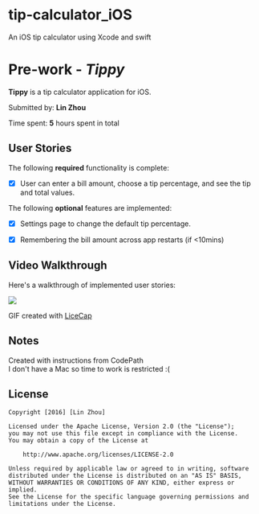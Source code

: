 # tip-calculator_iOS
An iOS tip calculator using Xcode and swift

# Pre-work - *Tippy*

**Tippy** is a tip calculator application for iOS.

Submitted by: **Lin Zhou**

Time spent: **5** hours spent in total

## User Stories

The following **required** functionality is complete:
* [X] User can enter a bill amount, choose a tip percentage, and see the tip and total values.

The following **optional** features are implemented:
* [X] Settings page to change the default tip percentage.
* [X] Remembering the bill amount across app restarts (if <10mins)


## Video Walkthrough 

Here's a walkthrough of implemented user stories:

<img src='http://i.imgur.com/z5lghAC.gif'/>

GIF created with [LiceCap](http://www.cockos.com/licecap/)

## Notes

Created with instructions from CodePath    
I don't have a Mac so time to work is restricted :(

## License

    Copyright [2016] [Lin Zhou]

    Licensed under the Apache License, Version 2.0 (the "License");
    you may not use this file except in compliance with the License.
    You may obtain a copy of the License at

        http://www.apache.org/licenses/LICENSE-2.0

    Unless required by applicable law or agreed to in writing, software
    distributed under the License is distributed on an "AS IS" BASIS,
    WITHOUT WARRANTIES OR CONDITIONS OF ANY KIND, either express or implied.
    See the License for the specific language governing permissions and
    limitations under the License.
